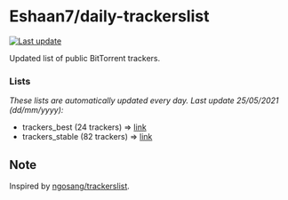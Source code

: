 
# Eshaan7/daily-trackerslist 

[![Last update](https://img.shields.io/badge/Last%20update-25/05/2021-blue.svg)](#)

Updated list of public BitTorrent trackers.

### Lists
*These lists are automatically updated every day. Last update 25/05/2021 (_dd/mm/yyyy_):*

* trackers_best (24 trackers) => [link](https://raw.githubusercontent.com/eshaan7/daily-trackerslist/master/trackers_best.txt)
* trackers_stable (82 trackers) => [link](https://raw.githubusercontent.com/eshaan7/daily-trackerslist/master/trackers_stable.txt)

## Note

Inspired by [ngosang/trackerslist](https://github.com/ngosang/trackerslist).
